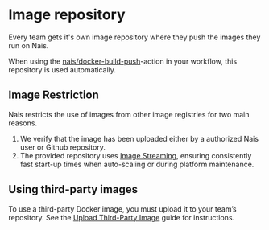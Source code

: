 # Image repository

Every team gets it's own image repository where they push the images they run on Nais.

When using the [nais/docker-build-push](https://github.com/nais/docker-build-push)-action in your workflow, this repository is used automatically.
 
## Image Restriction

Nais restricts the use of images from other image registries for two main reasons. 

1. We verify that the image has been uploaded either by a authorized Nais user or Github repository. 
2. The provided repository uses [Image Streaming](https://cloud.google.com/kubernetes-engine/docs/how-to/image-streaming), ensuring consistently fast start-up times when auto-scaling or during platform maintenance.

## Using third-party images

To use a third-party Docker image, you must upload it to your team’s repository. See the [Upload Third-Party Image](../how-to/upload-image.md) guide for instructions.
